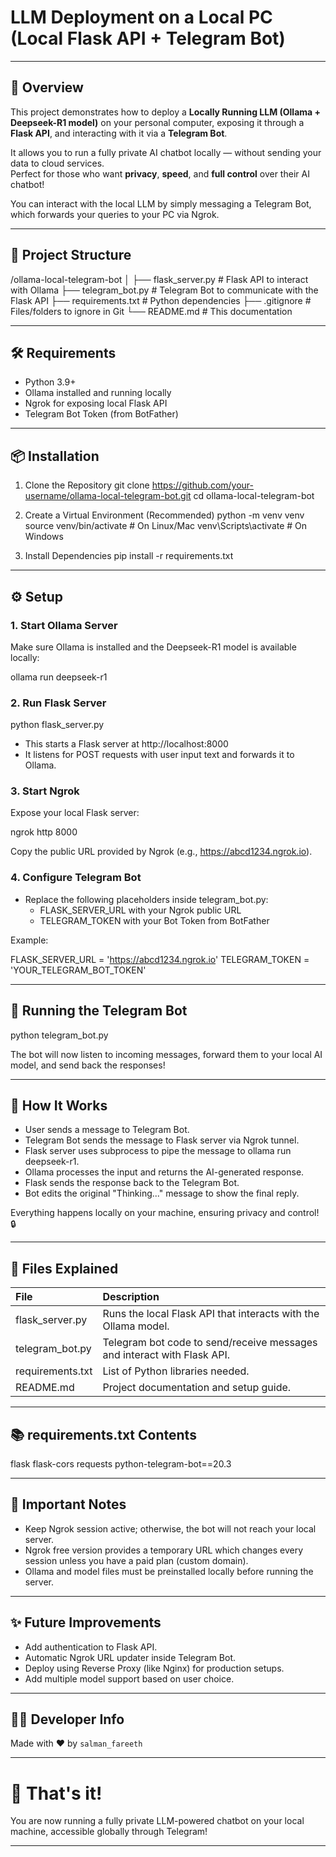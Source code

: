 # LLM Deployment on a Local PC (Local Flask API + Telegram Bot)

---

## 📜 Overview

This project demonstrates how to deploy a **Locally Running LLM (Ollama + Deepseek-R1 model)** on your personal computer, exposing it through a **Flask API**, and interacting with it via a **Telegram Bot**.

It allows you to run a fully private AI chatbot locally — without sending your data to cloud services.  
Perfect for those who want **privacy**, **speed**, and **full control** over their AI chatbot!

You can interact with the local LLM by simply messaging a Telegram Bot, which forwards your queries to your PC via Ngrok.

---

## 🚀 Project Structure

/ollama-local-telegram-bot
│
├── flask_server.py        # Flask API to interact with Ollama
├── telegram_bot.py        # Telegram Bot to communicate with the Flask API
├── requirements.txt       # Python dependencies
├── .gitignore             # Files/folders to ignore in Git
└── README.md              # This documentation

---

## 🛠 Requirements

- Python 3.9+
- Ollama installed and running locally
- Ngrok for exposing local Flask API
- Telegram Bot Token (from BotFather)

---

## 📦 Installation

1. Clone the Repository
   git clone https://github.com/your-username/ollama-local-telegram-bot.git
   cd ollama-local-telegram-bot

2. Create a Virtual Environment (Recommended)
   python -m venv venv
   source venv/bin/activate  # On Linux/Mac
   venv\Scripts\activate     # On Windows

3. Install Dependencies
   pip install -r requirements.txt

---

## ⚙️ Setup

### 1. Start Ollama Server

Make sure Ollama is installed and the Deepseek-R1 model is available locally:

   ollama run deepseek-r1

### 2. Run Flask Server

   python flask_server.py

- This starts a Flask server at http://localhost:8000
- It listens for POST requests with user input text and forwards it to Ollama.

### 3. Start Ngrok

Expose your local Flask server:

   ngrok http 8000

Copy the public URL provided by Ngrok (e.g., https://abcd1234.ngrok.io).

### 4. Configure Telegram Bot

- Replace the following placeholders inside telegram_bot.py:
  - FLASK_SERVER_URL with your Ngrok public URL
  - TELEGRAM_TOKEN with your Bot Token from BotFather

Example:

FLASK_SERVER_URL = 'https://abcd1234.ngrok.io'
TELEGRAM_TOKEN = 'YOUR_TELEGRAM_BOT_TOKEN'

---

## 🤖 Running the Telegram Bot

   python telegram_bot.py

The bot will now listen to incoming messages, forward them to your local AI model, and send back the responses!

---

## 💬 How It Works

- User sends a message to Telegram Bot.
- Telegram Bot sends the message to Flask server via Ngrok tunnel.
- Flask server uses subprocess to pipe the message to ollama run deepseek-r1.
- Ollama processes the input and returns the AI-generated response.
- Flask sends the response back to the Telegram Bot.
- Bot edits the original "Thinking..." message to show the final reply.

Everything happens locally on your machine, ensuring privacy and control! 🔒

---

## 📄 Files Explained

| File | Description |
|:----|:------------|
| flask_server.py | Runs the local Flask API that interacts with the Ollama model. |
| telegram_bot.py | Telegram bot code to send/receive messages and interact with Flask API. |
| requirements.txt | List of Python libraries needed. |
| README.md | Project documentation and setup guide. |

---

## 📚 requirements.txt Contents

flask
flask-cors
requests
python-telegram-bot==20.3

---

## 📢 Important Notes

- Keep Ngrok session active; otherwise, the bot will not reach your local server.
- Ngrok free version provides a temporary URL which changes every session unless you have a paid plan (custom domain).
- Ollama and model files must be preinstalled locally before running the server.

---

## ✨ Future Improvements

- Add authentication to Flask API.
- Automatic Ngrok URL updater inside Telegram Bot.
- Deploy using Reverse Proxy (like Nginx) for production setups.
- Add multiple model support based on user choice.

---

## 👨‍💻 Developer Info

Made with ❤️ by `salman_fareeth`

---

# 🚀 That's it!

You are now running a fully private LLM-powered chatbot on your local machine, accessible globally through Telegram!

---
